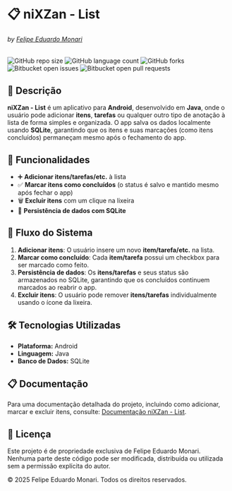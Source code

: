 # 📋 niXZan - List  
###### by <a href="https://github.com/Monari14">Felipe Eduardo Monari</a>  

![GitHub repo size](https://img.shields.io/github/repo-size/Monari14/niXZan-List?style=for-the-badge)
![GitHub language count](https://img.shields.io/github/languages/count/Monari14/niXZan-List?style=for-the-badge)
![GitHub forks](https://img.shields.io/github/forks/Monari14/niXZan-List?style=for-the-badge)
![Bitbucket open issues](https://img.shields.io/bitbucket/issues/Monari14/niXZan-List?style=for-the-badge)
![Bitbucket open pull requests](https://img.shields.io/bitbucket/pr-raw/Monari14/niXZan-List?style=for-the-badge)

## 📜 Descrição  
**niXZan - List** é um aplicativo para **Android**, desenvolvido em **Java**, onde o usuário pode adicionar **itens**, **tarefas** ou qualquer outro tipo de anotação à lista de forma simples e organizada. O app salva os dados localmente usando **SQLite**, garantindo que os itens e suas marcações (como itens concluídos) permaneçam mesmo após o fechamento do app.  

## 📌 Funcionalidades  
- ➕ **Adicionar itens/tarefas/etc.** à lista  
- ✅ **Marcar itens como concluídos** (o status é salvo e mantido mesmo após fechar o app)  
- 🗑️ **Excluir itens** com um clique na lixeira  
- 📂 **Persistência de dados com SQLite**  

## 🚀 Fluxo do Sistema  
1. **Adicionar itens**: O usuário insere um novo **item/tarefa/etc.** na lista.  
2. **Marcar como concluído**: Cada **item/tarefa** possui um checkbox para ser marcado como feito.  
3. **Persistência de dados**: Os **itens/tarefas** e seus status são armazenados no SQLite, garantindo que os concluídos continuem marcados ao reabrir o app.  
4. **Excluir itens**: O usuário pode remover **itens/tarefas** individualmente usando o ícone da lixeira.  

## 🛠️ Tecnologias Utilizadas  
- **Plataforma:** Android  
- **Linguagem:** Java  
- **Banco de Dados:** SQLite  

## 📋 Documentação  
Para uma documentação detalhada do projeto, incluindo como adicionar, marcar e excluir itens, consulte: <a href="https://github.com/Monari14/niXZan-List/documentacao/">Documentação niXZan - List</a>.

## 📄 Licença  
Este projeto é de propriedade exclusiva de Felipe Eduardo Monari. Nenhuma parte deste código pode ser modificada, distribuída ou utilizada sem a permissão explícita do autor.

© 2025 Felipe Eduardo Monari. Todos os direitos reservados.
